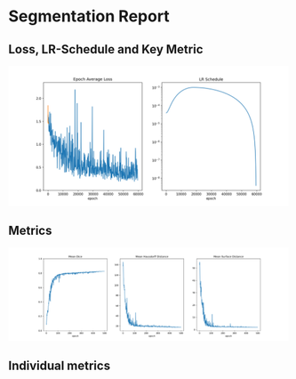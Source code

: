 # Segmentation Report

## Loss, LR-Schedule and Key Metric
![Loss, LR-Schedule and Key Metric](loss_and_lr.png)

## Metrics
![metrics](metrics.png)

## Individual metrics

